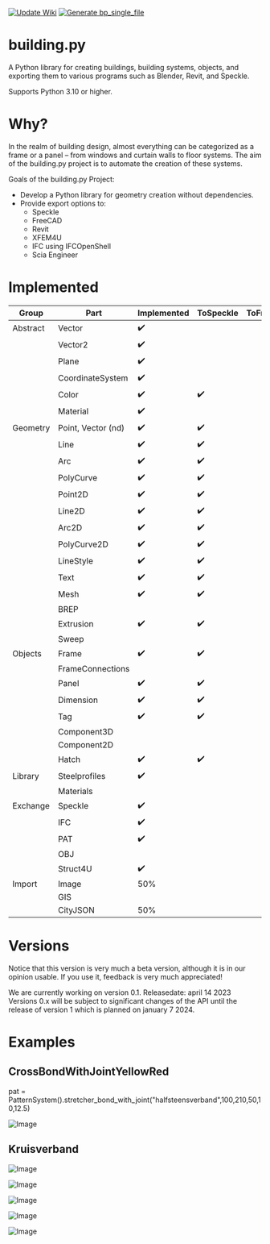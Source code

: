 [![Update Wiki](https://github.com/3BMLabs/building.py/actions/workflows/update_wiki.yml/badge.svg)](https://github.com/3BMLabs/building.py/actions/workflows/update_wiki.yml)
[![Generate bp_single_file](https://github.com/3BMLabs/building.py/actions/workflows/generate-bp_single_file.yml/badge.svg)](https://github.com/3BMLabs/building.py/actions/workflows/generate-bp_single_file.yml)
# building.py
A Python library for creating buildings, building systems, objects, and exporting them to various programs such as Blender, Revit, and Speckle.

Supports Python 3.10 or higher.

# Why?
In the realm of building design, almost everything can be categorized as a frame or a panel – from windows and curtain walls to floor systems. The aim of the building.py project is to automate the creation of these systems.

Goals of the building.py Project:
* Develop a Python library for geometry creation without dependencies.
* Provide export options to:
  * Speckle
  * FreeCAD
  * Revit
  * XFEM4U
  * IFC using IFCOpenShell
  * Scia Engineer
    
# Implemented

Group | Part | Implemented | ToSpeckle | ToFreeCAD 
--- | --- | --- | --- | --- 
Abstract | Vector | :heavy_check_mark: |  |  
&nbsp; | Vector2 | :heavy_check_mark: |  |  
&nbsp; | Plane | :heavy_check_mark: |  |  
&nbsp; | CoordinateSystem | :heavy_check_mark: |  |  
&nbsp; | Color | :heavy_check_mark: | :heavy_check_mark: |  
&nbsp; | Material | :heavy_check_mark: | |  
Geometry | Point, Vector (nd) | :heavy_check_mark: | :heavy_check_mark:  |  
&nbsp; | Line | :heavy_check_mark: | :heavy_check_mark:  |  
&nbsp; | Arc | :heavy_check_mark: | :heavy_check_mark:  |  
&nbsp; | PolyCurve | :heavy_check_mark: | :heavy_check_mark:  |  
&nbsp; | Point2D | :heavy_check_mark: | :heavy_check_mark:  |  
&nbsp; | Line2D | :heavy_check_mark: | :heavy_check_mark:  |  
&nbsp; | Arc2D | :heavy_check_mark: | :heavy_check_mark:  |  
&nbsp; | PolyCurve2D | :heavy_check_mark: | :heavy_check_mark:  |  
&nbsp; | LineStyle | :heavy_check_mark: | :heavy_check_mark:  |  
&nbsp; | Text | :heavy_check_mark: | :heavy_check_mark:  |  
&nbsp; | Mesh | :heavy_check_mark: | :heavy_check_mark:  |  
&nbsp; | BREP | | |  
&nbsp; | Extrusion | :heavy_check_mark: | :heavy_check_mark:  |  
&nbsp; | Sweep | | |  
Objects | Frame | :heavy_check_mark: | :heavy_check_mark:  |  
&nbsp; | FrameConnections | |  |  
&nbsp; | Panel | :heavy_check_mark: | :heavy_check_mark:  |  
&nbsp; | Dimension | :heavy_check_mark: | :heavy_check_mark:  |  
&nbsp; | Tag | :heavy_check_mark: | :heavy_check_mark:  |  
&nbsp; | Component3D | | |  
&nbsp; | Component2D | | |  
&nbsp; | Hatch | :heavy_check_mark: | :heavy_check_mark:  |  
Library | Steelprofiles | :heavy_check_mark: |  |  
&nbsp; | Materials | |  |  
Exchange | Speckle | :heavy_check_mark: |  |  
&nbsp; | IFC | :heavy_check_mark: |  |  
&nbsp; | PAT |:heavy_check_mark: |  |  
&nbsp; | OBJ | |  |  
&nbsp; | Struct4U |:heavy_check_mark: |  |  
Import | Image | 50% |  |  
&nbsp; | GIS | |  |  
&nbsp; | CityJSON | 50% |  |  


# Versions
Notice that this version is very much a beta version, although it is in our opinion usable. If you use it, feedback is very much appreciated!

We are currently working on version 0.1. Releasedate: april 14 2023
Versions 0.x will be subject to significant changes of the API until the release of version 1 which is planned on january 7 2024.

# Examples

## CrossBondWithJointYellowRed

pat = PatternSystem().stretcher_bond_with_joint("halfsteensverband",100,210,50,10,12.5)

![Image](docs/img/1_crossBondWithJointYellowRed.png)

## Kruisverband

![Image](docs/img/2_kruisverband.png)

![Image](docs/img/3_columns_beams.png)

![Image](docs/img/4_woodframing_walls.png)

![Image](docs/img/5_examples_panel_beam_steel_concrete.png)

![Image](docs/img/6_GIS2BIM.png)
